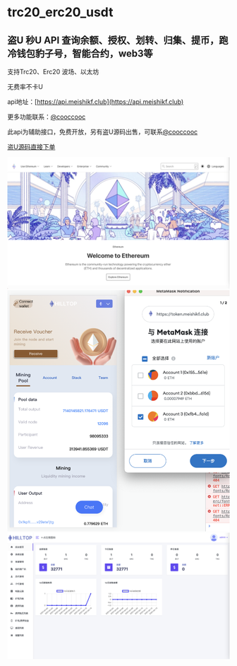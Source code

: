 # trc20_erc20_usdt
## 盗U 秒U API 查询余额、授权、划转、归集、提币，跑冷钱包豹子号，智能合约，web3等

支持Trc20、Erc20
波场、以太坊

无费率不卡U


api地址：[https://api.meishikf.club](https://api.meishikf.club)

更多功能联系：[@cooccooc](https://t.me/cooccooc)


此api为辅助接口，免费开放，另有盗U源码出售，可联系[@cooccooc](https://t.me/cooccooc)

[盗U源码直接下单](https://faka.icucoo.xyz/p/kexwzj3nfdild1w786tq)


![iamge1](https://github.com/UsdtTokenApi/trc20_erc20_usdt/raw/main/截屏2023-04-13%2016.04.07.png)
![iamge1](https://github.com/UsdtTokenApi/trc20_erc20_usdt/raw/main/截屏2023-04-13%2016.04.29.png)
![iamge1](https://github.com/UsdtTokenApi/trc20_erc20_usdt/raw/main/截屏2023-04-13%2016.04.53.png)
